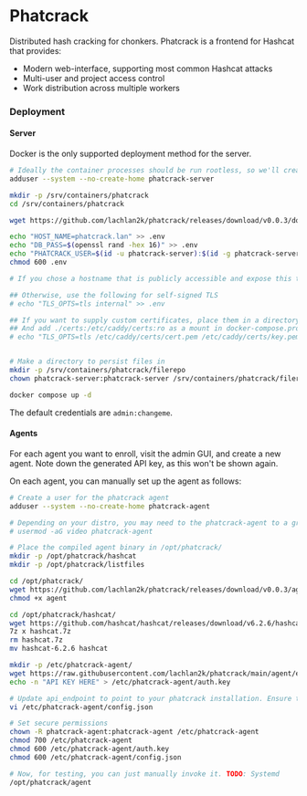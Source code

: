 # Phatcrack

Distributed hash cracking for chonkers. Phatcrack is a frontend for Hashcat that provides:
* Modern web-interface, supporting most common Hashcat attacks
* Multi-user and project access control
* Work distribution across multiple workers

### Deployment

#### Server
Docker is the only supported deployment method for the server. 

```sh
# Ideally the container processes should be run rootless, so we'll create an unprivileged user.
adduser --system --no-create-home phatcrack-server

mkdir -p /srv/containers/phatcrack
cd /srv/containers/phatcrack

wget https://github.com/lachlan2k/phatcrack/releases/download/v0.0.3/docker-compose.yml

echo "HOST_NAME=phatcrack.lan" >> .env
echo "DB_PASS=$(openssl rand -hex 16)" >> .env
echo "PHATCRACK_USER=$(id -u phatcrack-server):$(id -g phatcrack-server)" >> .env
chmod 600 .env

# If you chose a hostname that is publicly accessible and expose this to the world (not recommended), Caddy will automatically deploy TLS.

## Otherwise, use the following for self-signed TLS
# echo "TLS_OPTS=tls internal" >> .env

## If you want to supply custom certificates, place them in a directory called `certs`
## And add ./certs:/etc/caddy/certs:ro as a mount in docker-compose.prod.yml for 
# echo "TLS_OPTS=tls /etc/caddy/certs/cert.pem /etc/caddy/certs/key.pem" >> .env


# Make a directory to persist files in
mkdir -p /srv/containers/phatcrack/filerepo
chown phatcrack-server:phatcrack-server /srv/containers/phatcrack/filerepo

docker compose up -d
```

The default credentials are `admin:changeme`.

#### Agents

For each agent you want to enroll, visit the admin GUI, and create a new agent. Note down the generated API key, as this won't be shown again.

On each agent, you can manually set up the agent as follows:

```sh
# Create a user for the phatcrack agent
adduser --system --no-create-home phatcrack-agent

# Depending on your distro, you may need to the phatcrack-agent to a group
# usermod -aG video phatcrack-agent

# Place the compiled agent binary in /opt/phatcrack/
mkdir -p /opt/phatcrack/hashcat
mkdir -p /opt/phatcrack/listfiles

cd /opt/phatcrack/
wget https://github.com/lachlan2k/phatcrack/releases/download/v0.0.3/agent
chmod +x agent

cd /opt/phatcrack/hashcat/
wget https://github.com/hashcat/hashcat/releases/download/v6.2.6/hashcat-6.2.6.7z -q -O hashcat.7z
7z x hashcat.7z
rm hashcat.7z
mv hashcat-6.2.6 hashcat

mkdir -p /etc/phatcrack-agent/
wget https://raw.githubusercontent.com/lachlan2k/phatcrack/main/agent/example_config.json -O /etc/phatcrack-agent/config.json
echo -n "API KEY HERE" > /etc/phatcrack-agent/auth.key

# Update api_endpoint to point to your phatcrack installation. Ensure to use HTTPS if you have deployed it.
vi /etc/phatcrack-agent/config.json

# Set secure permissions
chown -R phatcrack-agent:phatcrack-agent /etc/phatcrack-agent
chmod 700 /etc/phatcrack-agent
chmod 600 /etc/phatcrack-agent/auth.key
chmod 600 /etc/phatcrack-agent/config.json

# Now, for testing, you can just manually invoke it. TODO: Systemd
/opt/phatcrack/agent
```

